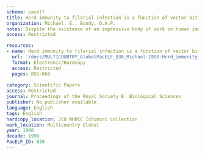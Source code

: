 ```yaml
---
schema: pacelf
title: Herd immunity to filarial infection is a function of vector biting rate
organization: Michael, E., Bundy, D.A.P.
notes: Despite the existence of an impressive body of work on human immune responses against filarial infections, the occurrence of a protective response to infection remains unclear. Here, we use a combined modelling and comparative data analysis framework to address this issue for human infections with the filarial parasite, Wuchereria bancrofti. By analogy with previous work, the analysis involves the comparison of observed field patterns of infection with epidemiological patterns predicted by a mathematical model of parasite immunity. Unlike most other human helminths, which are transmitted by ingestion or dermal penetration, exposure to infection with lymphatic filariasis can be measured explicitly in terms of vector mosquito biting rates, thereby also allowing, probably for the first time, examination of the suggested role of exposure in generating herd immunity to macroparasites. Observed field patterns in this study were derived from 19 different published studies, which gave parallel estimates of community exposure rates and the corresponding age--prevalence patterns of infection, while predictions of the epidemiological impact of herd immunity were obtained using a catalytic model framework. The results provide the first conclusive evidence to date that variations in the observed age--prevalence patterns of infection in filariasis can be effectively explained by the occurrence of an exposure-driven acquisition of herd immunity. We discuss this result in terms of implications for the new World Health Organization-led initiative for the global control of this parasitic disease.
access: Restricted

resources:
- name: Herd immunity to filarial infection is a function of vector biting rate
  url: '/docs/MULTICOUNTRY_GlobalPacELF_830_Michael-1998-Herd_immunity_to_fil.txt'
  format: Electronic/Hardcopy
  access: Restricted
  pages: 855-860
 
category: Scientific Papers
access: Restricted
journal: Proceedings of the Royal Society B  Biological Sciences
publisher: No publisher available. 
language: English 
tags: English 
hardcopy_location: JCU WHOCC Ichimori collection
work_location: Multicountry Global
year: 1998
decade: 1990
PacELF_ID: 830
---
```


